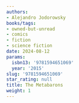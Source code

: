 ```yaml
---
authors:
- Alejandro Jodorowsky
books/tags:
- owned-but-unread
- comics
- fiction
- science fiction
date: 2024-08-12
params:
  isbn13: '9781594651069'
  year: '2015'
slug: '9781594651069'
star_rating: null
title: The Metabarons
weight: 1
---
```



<!--more-->